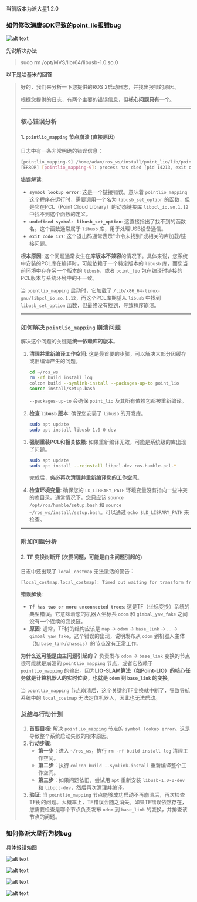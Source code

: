 当前版本为派大星1.2.0

### 如何修改海康SDK导致的point_lio报错bug

![alt text](image.png)

先说解决办法    
>sudo rm /opt/MVS/lib/64/libusb-1.0.so.0



以下是哈基米的回答

> 好的，我们来分析一下您提供的ROS 2启动日志，并找出报错的原因。
> 
> 根据您提供的日志，有两个主要的错误信息，但**核心问题只有一个**。
> 
> -----
> 
> ### 核心错误分析
> 
> #### 1\. `pointlio_mapping` 节点崩溃 (直接原因)
> 
> 日志中有一条非常明确的错误信息：
> 
> ```bash
> [pointlio_mapping-9] /home/adam/ros_ws/install/point_lio/lib/point_lio/pointlio_mapping: symbol lookup error: /lib/x86_64-linux-gnu/libpcl_io.so.1.12: undefined symbol: libusb_set_option
> [ERROR] [pointlio_mapping-9]: process has died [pid 14213, exit code 127, cmd ...
> ```
> 
> **错误解读**:
> 
>   * **`symbol lookup error`**: 这是一个链接错误。意味着 `pointlio_mapping` 这个程序在运行时，需要调用一个名为 `libusb_set_option` 的函数，但是它在PCL（Point Cloud Library）的动态链接库 `libpcl_io.so.1.12` 中找不到这个函数的定义。
>   * **`undefined symbol: libusb_set_option`**: 这直接指出了找不到的函数名。这个函数通常属于 `libusb` 库，用于处理USB设备通信。
>   * **`exit code 127`**: 这个退出码通常表示"命令未找到"或相关的库加载/链接问题。
> 
> **根本原因**:
> 这个问题通常发生在**库版本不兼容**的情况下。具体来说，您系统中安装的PCL库在编译时，可能依赖于一个特定版本的 `libusb` 库，而您当前环境中存在另一个版本的 `libusb`，或者 `point_lio` 包在编译时链接的PCL版本与系统环境中的不一致。
> 
> 当 `pointlio_mapping` 启动时，它加载了 `/lib/x86_64-linux-gnu/libpcl_io.so.1.12`，而这个PCL库期望从 `libusb` 中找到 `libusb_set_option` 函数，但最终没有找到，导致程序崩溃。
> 
> -----
> 
> ### 如何解决 `pointlio_mapping` 崩溃问题
> 
> 解决这个问题的关键是**统一依赖库的版本**。
> 
> 1.  **清理并重新编译工作空间**: 这是最首要的步骤，可以解决大部分因缓存或旧编译产生的问题。
> 
>     ```bash
>     cd ~/ros_ws
>     rm -rf build install log
>     colcon build --symlink-install --packages-up-to point_lio
>     source install/setup.bash
>     ```
> 
>     `--packages-up-to` 会确保 `point_lio` 及其所有依赖包都被重新编译。
> 
> 2.  **检查 `libusb` 版本**:
>     确保您安装了 `libusb` 的开发库。
> 
>     ```bash
>     sudo apt update
>     sudo apt install libusb-1.0-0-dev
>     ```
> 
> 3.  **强制重装PCL和相关依赖**: 如果重新编译无效，可能是系统级的库出现了问题。
> 
>     ```bash
>     sudo apt update
>     sudo apt install --reinstall libpcl-dev ros-humble-pcl-*
>     ```
> 
>     完成后，**务必再次清理并重新编译您的工作空间**。
> 
> 4.  **检查环境变量**: 确保您的 `LD_LIBRARY_PATH` 环境变量没有指向一些冲突的库目录。通常情况下，您只应该 `source /opt/ros/humble/setup.bash` 和 `source ~/ros_ws/install/setup.bash`。可以通过 `echo $LD_LIBRARY_PATH` 来检查。
> 
> -----
> 
> ### 附加问题分析
> 
> #### 2\. TF 变换树断开 (次要问题，可能是由主问题引起的)
> 
> 日志中还出现了 `local_costmap` 无法激活的警告：
> 
> ```bash
> [local_costmap.local_costmap]: Timed out waiting for transform from gimbal_yaw_fake to odom to become available, tf error: Could not find a connection between 'odom' and 'gimbal_yaw_fake' because they are not part of the same tree.Tf has two or more unconnected trees.
> ```
> 
> **错误解读**:
> 
>   * **`Tf has two or more unconnected trees`**: 这是TF（坐标变换）系统的典型错误。它意味着您的机器人坐标系 `odom` 和 `gimbal_yaw_fake` 之间没有一个连续的变换链。
>   * **原因**: 通常，TF树的结构应该是 `map` -> `odom` -> `base_link` -> ... -> `gimbal_yaw_fake`。这个错误的出现，说明发布从 `odom` 到机器人主体（如 `base_link`/`chassis`）的节点没有正常工作。
> 
> **为什么这可能是由主问题引起的？**
> 负责发布 `odom` -> `base_link` 变换的节点很可能就是崩溃的 `pointlio_mapping` 节点，或者它依赖于 `pointlio_mapping` 的输出。因为**LIO-SLAM算法（如Point-LIO）的核心任务就是计算机器人的实时位姿，也就是 `odom` 到 `base_link` 的变换**。
> 
> 当 `pointlio_mapping` 节点崩溃后，这个关键的TF变换就中断了，导致导航系统中的 `local_costmap` 无法定位机器人，因此也无法启动。
> 
> ### 总结与行动计划
> 
> 1.  **首要目标**: 解决 `pointlio_mapping` 节点的 `symbol lookup error`。这是导致整个系统启动失败的根本原因。
> 2.  **行动步骤**:
>       * **第一步**：进入 `~/ros_ws`，执行 `rm -rf build install log` 清理工作空间。
>       * **第二步**：执行 `colcon build --symlink-install` 重新编译整个工作空间。
>       * **第三步**：如果问题依旧，尝试用 `apt` 重新安装 `libusb-1.0-0-dev` 和 `libpcl-dev`，然后再次清理并编译。
> 3.  **验证**: 当 `pointlio_mapping` 节点能够成功启动不再崩溃后，再次检查TF树的问题。大概率上，TF错误会随之消失。如果TF错误依然存在，您需要检查是哪个节点负责发布 `odom` 到 `base_link` 的变换，并排查该节点的问题。





### 如何修派大星行为树bug  

具体报错如图  

![alt text](e75af6b63bc8a4a5af7e118d90674ec9_720.jpg)



![alt text](Screenshot_2025-10-03-20-44-37-163_com.tencent.mo.jpg)  



![alt text](Screenshot_2025-10-03-20-47-09-975_com.tencent.mo.jpg)  



![alt text](Image_1759495635609.png)  